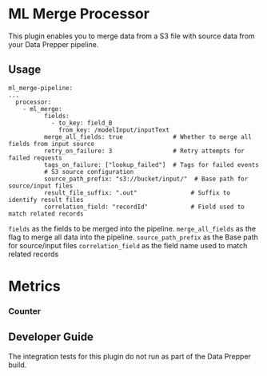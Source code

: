 
# ML Merge Processor

This plugin enables you to merge data from a S3 file with source data from your Data Prepper pipeline.

## Usage
```aidl
ml_merge-pipeline:
...
  processor:
    - ml_merge:
          fields:
            - to_key: field_B
              from_key: /modelInput/inputText
          merge_all_fields: true              # Whether to merge all fields from input source
          retry_on_failure: 3                 # Retry attempts for failed requests
          tags_on_failure: ["lookup_failed"]  # Tags for failed events
          # S3 source configuration
          source_path_prefix: "s3://bucket/input/"  # Base path for source/input files
          result_file_suffix: ".out"               # Suffix to identify result files
          correlation_field: "recordId"            # Field used to match related records
```
`fields` as the fields to be merged into the pipeline.
`merge_all_fields` as the flag to merge all data into the pipeline.
`source_path_prefix` as the Base path for source/input files
`correlation_field` as the field name used to match related records

# Metrics

### Counter

## Developer Guide

The integration tests for this plugin do not run as part of the Data Prepper build.
